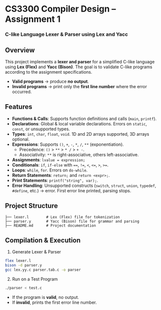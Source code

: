 # CS3300 Compiler Design – Assignment 1  
### C-like Language Lexer & Parser using Lex and Yacc  

## Overview  
This project implements a **lexer and parser** for a simplified C-like language using **Lex (Flex)** and **Yacc (Bison)**. The goal is to validate C-like programs according to the assignment specifications.  
- **Valid programs** → produce **no output**.  
- **Invalid programs** → print only the **first line number** where the error occurred.  

## Features  
- **Functions & Calls**: Supports function definitions and calls (`main`, `printf`).  
- **Declarations**: Global & local variable declarations. Errors on `static`, `const`, or unsupported types.  
- **Types**: `int`, `char`, `float`, `void`. 1D and 2D arrays supported, 3D arrays optional.  
- **Expressions**: Supports `()`, `+`, `-`, `*`, `/`, `**` (exponentiation).  
  - Precedence: `()` > `**` > `* /` > `+ -`.  
  - Associativity: `**` is right-associative, others left-associative.  
- **Assignments**: `lvalue = expression;`  
- **Conditionals**: `if`, `if-else` with `==`, `!=`, `<`, `<=`, `>`, `>=`.  
- **Loops**: `while`, `for`. Errors on `do-while`.  
- **Return Statements**: `return;` and `return <expr>;`.  
- **Print Statements**: `printf("string", var);`.  
- **Error Handling**: Unsupported constructs (`switch`, `struct`, `union`, `typedef`, `#define`, etc.) → error. First error line printed, parsing stops.  

## Project Structure  
```
├── lexer.l        # Lex (Flex) file for tokenization
├── parser.y       # Yacc (Bison) file for grammar and parsing
├── README.md      # Project documentation
```

## Compilation & Execution  
1. Generate Lexer & Parser  
```bash
flex lexer.l
bison -d parser.y
gcc lex.yy.c parser.tab.c -o parser
```
2. Run on a Test Program  
```bash
./parser < test.c
```
- If the program is **valid**, no output.  
- If **invalid**, prints the first error line number.  

